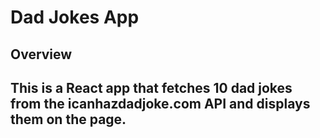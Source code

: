# Dad Jokes App

## Overview

## This is a React app that fetches 10 dad jokes from the icanhazdadjoke.com API and displays them on the page.
